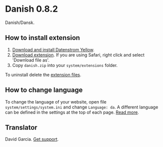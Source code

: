 Danish 0.8.2
============
Danish/Dansk.

## How to install extension

1. [Download and install Datenstrom Yellow](https://github.com/datenstrom/yellow/).
2. [Download extension](https://github.com/datenstrom/yellow-extensions/raw/master/zip/danish.zip). If you are using Safari, right click and select 'Download file as'.
3. Copy `danish.zip` into your `system/extensions` folder.

To uninstall delete the [extension files](update.ini).

## How to change language

To change the language of your website, open file `system/settings/system.ini` and change `Language: da`. A different language can be defined in the settings at the top of each page. [Read more](https://developers.datenstrom.se/help/adjusting-system#system-settings).

## Translator

David Garcia. [Get support](https://developers.datenstrom.se/help/support).
